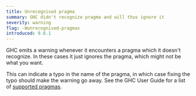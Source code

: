 ```yaml
---
title: Unrecognised pragma
summary: GHC didn't recognize pragma and will thus ignore it
severity: warning
flag: -Wunrecognised-pragmas
introduced: 9.6.1
---
```


GHC emits a warning whenever it encounters a pragma which it doesn't recognize. In these cases it just ignores the pragma, which might not be what you want.

This can indicate a typo in the name of the pragma, in which case fixing the typo should make the warning go away. See the GHC User Guide for a list of [supported pragmas](https://downloads.haskell.org/ghc/latest/docs/users_guide/exts/pragmas.html).
